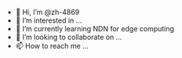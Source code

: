 - 👋 Hi, I’m @zh-4869
- 👀 I’m interested in ...
- 🌱 I’m currently learning NDN for edge computing
- 💞️ I’m looking to collaborate on ...
- 📫 How to reach me ...

<!---
zh-4869/zh-4869 is a ✨ special ✨ repository because its `README.md` (this file) appears on your GitHub profile.
You can click the Preview link to take a look at your changes.
--->
